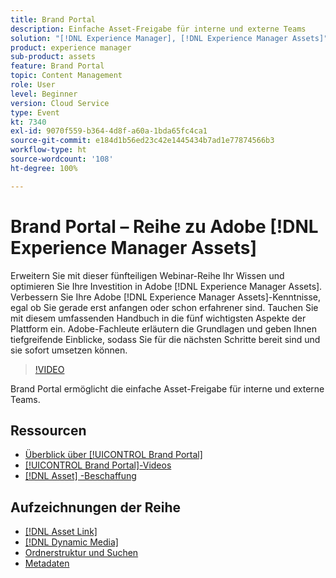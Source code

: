 ```yaml
---
title: Brand Portal
description: Einfache Asset-Freigabe für interne und externe Teams
solution: "[!DNL Experience Manager], [!DNL Experience Manager Assets]"
product: experience manager
sub-product: assets
feature: Brand Portal
topic: Content Management
role: User
level: Beginner
version: Cloud Service
type: Event
kt: 7340
exl-id: 9070f559-b364-4d8f-a60a-1bda65fc4ca1
source-git-commit: e184d1b56ed23c42e1445434b7ad1e77874566b3
workflow-type: ht
source-wordcount: '108'
ht-degree: 100%

---
```


# Brand Portal – Reihe zu Adobe [!DNL Experience Manager Assets]

Erweitern Sie mit dieser fünfteiligen Webinar-Reihe Ihr Wissen und optimieren Sie Ihre Investition in Adobe [!DNL Experience Manager Assets]. Verbessern Sie Ihre Adobe [!DNL Experience Manager Assets]-Kenntnisse, egal ob Sie gerade erst anfangen oder schon erfahrener sind. Tauchen Sie mit diesem umfassenden Handbuch in die fünf wichtigsten Aspekte der Plattform ein. Adobe-Fachleute erläutern die Grundlagen und geben Ihnen tiefgreifende Einblicke, sodass Sie für die nächsten Schritte bereit sind und sie sofort umsetzen können.

>[!VIDEO](https://video.tv.adobe.com/v/332133/?quality=12&learn=on&hidetitle=true)

Brand Portal ermöglicht die einfache Asset-Freigabe für interne und externe Teams.

## Ressourcen

* [Überblick über [!UICONTROL Brand Portal]](https://experienceleague.adobe.com/de/docs/experience-manager-brand-portal/using/introduction/brand-portal)
* [[!UICONTROL Brand Portal]-Videos](https://experienceleague.adobe.com/de/docs/experience-manager-learn/assets/sharing/brand-portal/brand-portal)
* [[!DNL Asset] -Beschaffung](https://experienceleague.adobe.com/de/docs/experience-manager-brand-portal/using/asset-sourcing-in-brand-portal/brand-portal-asset-sourcing)

## Aufzeichnungen der Reihe

* [[!DNL Asset Link]](asset-link.md)
* [[!DNL Dynamic Media]](dynamic-media.md)
* [Ordnerstruktur und Suchen](folder-structure-search.md)
* [Metadaten](metadata.md)
